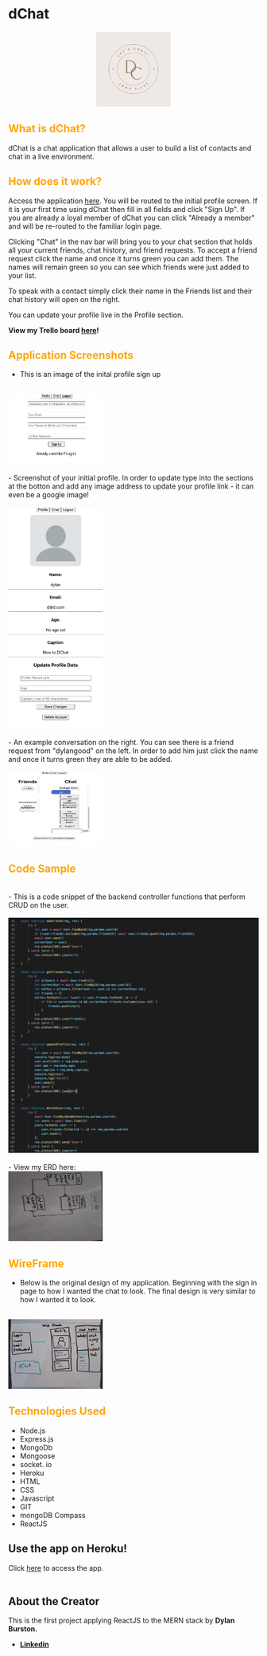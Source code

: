 # dChat 

<p align="center">
  <img width="150" height="150" src="public/images/logo.png">
</p>



## <span style="color:orange">What is dChat?</span>
dChat is a chat application that allows a user to build a list of contacts and chat in a live environment. 

## <span style="color:orange">How does it work?</span>
Access the application [here](https://dchatapplication.herokuapp.com/). You will be routed to the initial profile screen. If it is your first time using dChat then fill in all fields and click "Sign Up". If you are already a loyal member of dChat you can click "Already a member" and will be re-routed to the familiar login page. 

Clicking "Chat" in the nav bar will bring you to your chat section that holds all your current friends, chat history, and friend requests. To accept a friend request click the name and once it turns green you can add them. The names will remain green so you can see which friends were just added to your list. 

To speak with a contact simply click their name in the Friends list and their chat history will open on the right. 

You can update your profile live in the Profile section. 

**View my Trello board [here](https://trello.com/b/1DVn7srQ/dchat)!**

## <span style="color:orange">Application Screenshots</span>
- This is an image of the inital profile sign up
<br><br>
<img width="190" height="140" src="public/images/start.png">
<br><br>
- Screenshot of your initial profile. In order to update type into the sections at the botton and add any image address to update your profile link - it can even be a google image! 
<br><br>
<img width="190" height="" src="public/images/profile.png">
<br><br>
- An example conversation on the right. You can see there is a friend request from "dylangood" on the left. In order to add him just click the name and once it turns green they are able to be added. 
<br><br>
<img width="190" height="150" src="public/images/chat.png">

## <span style="color:orange">Code Sample</span>
<br>
- This is a code snippet of the backend controller functions that perform CRUD on the user.
<br><br>
<img width="" height="" src="public/images/controllers.png">
<br><br>
- View my ERD here:
<br>
<img width="190" height="140" src="public/images/erd.jpg">

## <span style="color:orange">WireFrame</span>
- Below is the original design of my application. Beginning with the sign in page to how I wanted the chat to look. The final design is very similar to how I wanted it to look. 
<br>
<img width="190" height="140" src="public/images/wf.jpg">

## <span style="color:orange">Technologies Used</span>
- Node.js
- Express.js
- MongoDb
- Mongoose
- socket. io
- Heroku 
- HTML
- CSS 
- Javascript
- GIT 
- mongoDB Compass
- ReactJS

## Use the app on Heroku! 
Click <a href="https://dchatapplication.herokuapp.com/" target="_blank" rel="noopener noreferrer">here</a> to access the app. 
<br><br>
## About the Creator 
This is the first project applying ReactJS to the MERN stack by **Dylan Burston.**
- **[Linkedin](https://www.linkedin.com/in/dylan-burston-09727265/)**